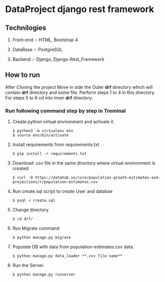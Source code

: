 # DataProject django rest framework

## Technilogies

1. Front-end :- HTML, Bootstrap 4

2. DataBase :- PostgreSQL

3. Backend :- Django, Django-Rest_Framework

## How to run

After Cloning the project Move in side the Outer **drf** directory which will contain __drf__ directory and some file.
Perform steps 1 to 4 in this directory. For steps 5 to 8 cd into inner **drf** directory.

### Run following command step by step in Treminal

   1. Create python virtual environment and activate it.

      ```console
      $ python3 -m virtualenv env
      $ source env/bin/activate
      ```

   2. Install requirements from requirements.txt

      ```console
      $ pip install -r requirements.txt
      ```

   3. Download .csv file in the same directory where virtual environment is created

      ```console
      $ curl -O https://datahub.io/core/population-growth-estimates-and-projections/r/population-estimates.csv
      ```

   4. Run create.sql script to create User and databse

      ```console
      $ psql < create.sql
      ```

   5. Change directory

      ```console
      $ cd drf/
      ```

   6. Run Migrate command

      ```console
      $ python manage.py migrate
      ```

   7. Populate DB with data from population-estimates.csv data.

      ```console
      $ python manage.py data_loader **.csv file name**
      ```

   8. Run the Server.

      ```console
      $ python manage.py runserver
      ```
